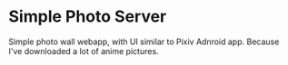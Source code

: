 # Simple Photo Server

Simple photo wall webapp, with UI similar to Pixiv Adnroid app. Because I've downloaded a lot of anime pictures.
